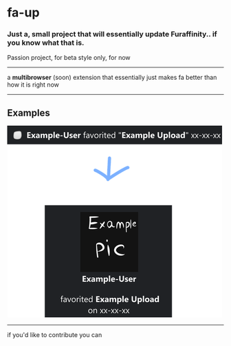 # **fa-up**

### Just a, small project that will essentially update Furaffinity.. if you know what that is.

Passion project, for beta style only, for now

---

a **multibrowser** (soon) extension that essentially just makes fa better than how it is right now


---

## Examples

![Favorites section](examples/example-1.png)




---



if you'd like to contribute you can
